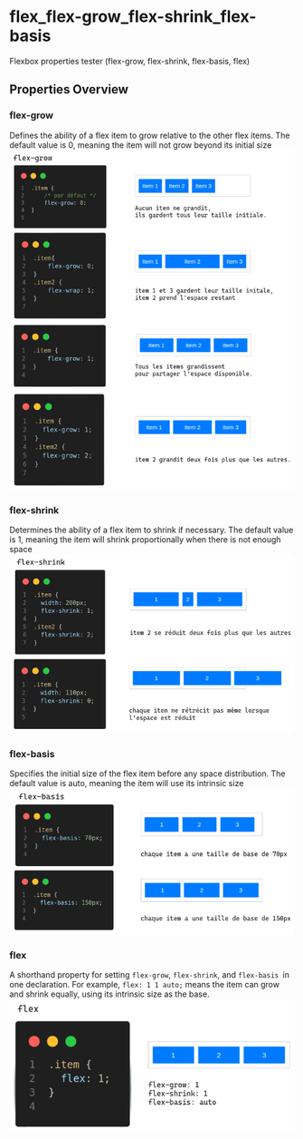 # flex_flex-grow_flex-shrink_flex-basis
Flexbox properties tester (flex-grow, flex-shrink, flex-basis, flex)

## Properties Overview
### flex-grow
Defines the ability of a flex item to grow relative to the other flex items. The default value is 0, meaning the item will not grow beyond its initial size
![flex-grow](./flex-grow.png)

### flex-shrink
Determines the ability of a flex item to shrink if necessary. The default value is 1, meaning the item will shrink proportionally when there is not enough space
![flex-shrink](./flex-shrink.png)

### flex-basis
Specifies the initial size of the flex item before any space distribution. The default value is auto, meaning the item will use its intrinsic size
![flex-basis](./flex-basis.png)

### flex
A shorthand property for setting `flex-grow`, `flex-shrink`, and `flex-basis `in one declaration. For example, `flex: 1 1 auto;` means the item can grow and shrink equally, using its intrinsic size as the base.
![flex](./flex.png)